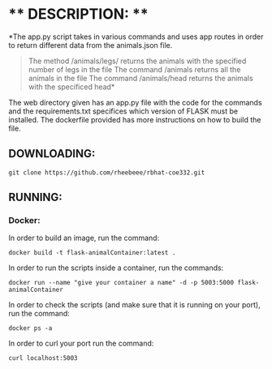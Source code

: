 # ** **DESCRIPTION:** **
*The app.py  script takes in various commands and uses app routes in order to return different data from the animals.json file.
>The method /animals/legs/<leg> returns the animals with the specified number of legs in the file
>The command /animals returns all the animals in the file
>The command /animals/head<name> returns the animals with the specificed head*

The web directory given has an app.py file with the code for the commands and the requirements.txt specifices which version of FLASK must be installed. The dockerfile provided has more instructions on how to build the file.

## **DOWNLOADING:**
```
git clone https://github.com/rheebeee/rbhat-coe332.git
```

## **RUNNING:**

### **Docker:**
In order to build an image, run the command:

```
docker build -t flask-animalContainer:latest .
```

In order to run the scripts inside a container, run the commands:

```
docker run --name "give your container a name" -d -p 5003:5000 flask-animalContainer
```

In order to check the scripts (and make sure that it is running on your port), run the command:

```
docker ps -a
```

In order to curl your port run the command:

```
curl localhost:5003
```

